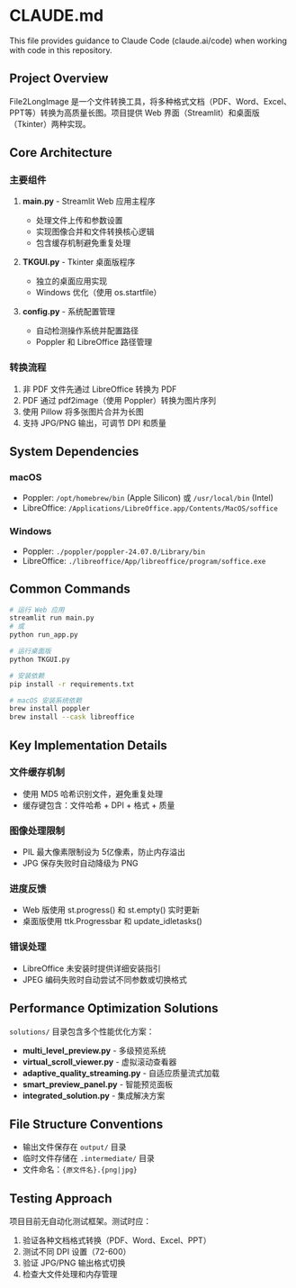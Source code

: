 # CLAUDE.md

This file provides guidance to Claude Code (claude.ai/code) when working with code in this repository.

## Project Overview

File2LongImage 是一个文件转换工具，将多种格式文档（PDF、Word、Excel、PPT等）转换为高质量长图。项目提供 Web 界面（Streamlit）和桌面版（Tkinter）两种实现。

## Core Architecture

### 主要组件

1. **main.py** - Streamlit Web 应用主程序
   - 处理文件上传和参数设置
   - 实现图像合并和文件转换核心逻辑
   - 包含缓存机制避免重复处理

2. **TKGUI.py** - Tkinter 桌面版程序
   - 独立的桌面应用实现
   - Windows 优化（使用 os.startfile）

3. **config.py** - 系统配置管理
   - 自动检测操作系统并配置路径
   - Poppler 和 LibreOffice 路径管理

### 转换流程

1. 非 PDF 文件先通过 LibreOffice 转换为 PDF
2. PDF 通过 pdf2image（使用 Poppler）转换为图片序列
3. 使用 Pillow 将多张图片合并为长图
4. 支持 JPG/PNG 输出，可调节 DPI 和质量

## System Dependencies

### macOS
- Poppler: `/opt/homebrew/bin` (Apple Silicon) 或 `/usr/local/bin` (Intel)
- LibreOffice: `/Applications/LibreOffice.app/Contents/MacOS/soffice`

### Windows
- Poppler: `./poppler/poppler-24.07.0/Library/bin`
- LibreOffice: `./libreoffice/App/libreoffice/program/soffice.exe`

## Common Commands

```bash
# 运行 Web 应用
streamlit run main.py
# 或
python run_app.py

# 运行桌面版
python TKGUI.py

# 安装依赖
pip install -r requirements.txt

# macOS 安装系统依赖
brew install poppler
brew install --cask libreoffice
```

## Key Implementation Details

### 文件缓存机制
- 使用 MD5 哈希识别文件，避免重复处理
- 缓存键包含：文件哈希 + DPI + 格式 + 质量

### 图像处理限制
- PIL 最大像素限制设为 5亿像素，防止内存溢出
- JPG 保存失败时自动降级为 PNG

### 进度反馈
- Web 版使用 st.progress() 和 st.empty() 实时更新
- 桌面版使用 ttk.Progressbar 和 update_idletasks()

### 错误处理
- LibreOffice 未安装时提供详细安装指引
- JPEG 编码失败时自动尝试不同参数或切换格式

## Performance Optimization Solutions

`solutions/` 目录包含多个性能优化方案：
- **multi_level_preview.py** - 多级预览系统
- **virtual_scroll_viewer.py** - 虚拟滚动查看器
- **adaptive_quality_streaming.py** - 自适应质量流式加载
- **smart_preview_panel.py** - 智能预览面板
- **integrated_solution.py** - 集成解决方案

## File Structure Conventions

- 输出文件保存在 `output/` 目录
- 临时文件存储在 `.intermediate/` 目录
- 文件命名：`{原文件名}.{png|jpg}`

## Testing Approach

项目目前无自动化测试框架。测试时应：
1. 验证各种文档格式转换（PDF、Word、Excel、PPT）
2. 测试不同 DPI 设置（72-600）
3. 验证 JPG/PNG 输出格式切换
4. 检查大文件处理和内存管理